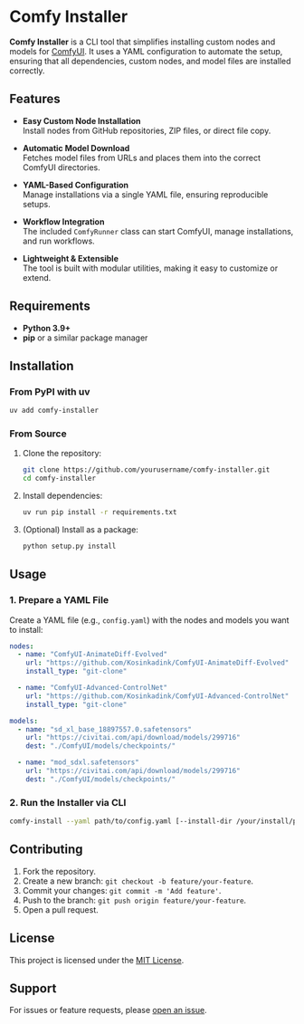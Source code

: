 # Comfy Installer

**Comfy Installer** is a CLI tool that simplifies installing custom nodes and models for [ComfyUI](https://github.com/comfyanonymous/ComfyUI). It uses a YAML configuration to automate the setup, ensuring that all dependencies, custom nodes, and model files are installed correctly.

## Features

- **Easy Custom Node Installation**  
  Install nodes from GitHub repositories, ZIP files, or direct file copy.

- **Automatic Model Download**  
  Fetches model files from URLs and places them into the correct ComfyUI directories.

- **YAML-Based Configuration**  
  Manage installations via a single YAML file, ensuring reproducible setups.

- **Workflow Integration**  
  The included `ComfyRunner` class can start ComfyUI, manage installations, and run workflows.

- **Lightweight & Extensible**  
  The tool is built with modular utilities, making it easy to customize or extend.

## Requirements

- **Python 3.9+**
- **pip** or a similar package manager

## Installation

### From PyPI with uv

```bash
uv add comfy-installer
```

### From Source

1. Clone the repository:
   ```bash
   git clone https://github.com/yourusername/comfy-installer.git
   cd comfy-installer
   ```
2. Install dependencies:
   ```bash
   uv run pip install -r requirements.txt
   ```
3. (Optional) Install as a package:
   ```bash
   python setup.py install
   ```

## Usage

### 1. Prepare a YAML File

Create a YAML file (e.g., `config.yaml`) with the nodes and models you want to install:

```yaml
nodes:
  - name: "ComfyUI-AnimateDiff-Evolved"
    url: "https://github.com/Kosinkadink/ComfyUI-AnimateDiff-Evolved"
    install_type: "git-clone"

  - name: "ComfyUI-Advanced-ControlNet"
    url: "https://github.com/Kosinkadink/ComfyUI-Advanced-ControlNet"
    install_type: "git-clone"

models:
  - name: "sd_xl_base_18897557.0.safetensors"
    url: "https://civitai.com/api/download/models/299716"
    dest: "./ComfyUI/models/checkpoints/"

  - name: "mod_sdxl.safetensors"
    url: "https://civitai.com/api/download/models/299716"
    dest: "./ComfyUI/models/checkpoints/"

```

### 2. Run the Installer via CLI

```bash
comfy-install --yaml path/to/config.yaml [--install-dir /your/install/path]
```

## Contributing

1. Fork the repository.
2. Create a new branch: `git checkout -b feature/your-feature`.
3. Commit your changes: `git commit -m 'Add feature'`.
4. Push to the branch: `git push origin feature/your-feature`.
5. Open a pull request.

## License

This project is licensed under the [MIT License](LICENSE).

## Support

For issues or feature requests, please [open an issue](https://github.com/yourusername/comfy-installer/issues).

